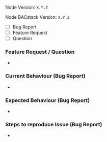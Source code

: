 Node Version: `X.Y.Z`

Node BACstack Version: `X.Y.Z`

- [ ] Bug Report
- [ ] Feature Request
- [ ] Question

### Feature Request / Question

-

### Current Behaviour (Bug Report)

-

### Expected Behaviour  (Bug Report)

-

### Steps to reproduce Issue  (Bug Report)

-
